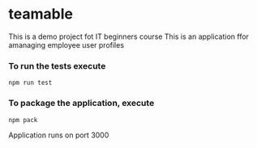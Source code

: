 # teamable
This is a demo project fot IT beginners course 
This is an application ffor amanaging employee user profiles


### To run the tests execute

    npm run test

### To package the application, execute

    npm pack
    
    
  Application runs on port 3000
